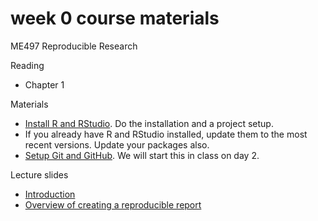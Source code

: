 # week 0 course materials  

ME497 Reproducible Research

Reading

- Chapter 1

Materials 

- [Install R and RStudio](https://github.com/DSR-RHIT/install-R-and-RStudio). Do the installation and a project setup. 
- If you already have R and RStudio installed, update them to the most recent versions. Update your packages also. 
- [Setup Git and GitHub](week_00/cm003_git-setup.md). We will start this in class on day 2. 

Lecture slides 

- [Introduction](week_00/slides001_introduction.pdf) 
- [Overview of creating a reproducible report](week_00/slides002_software.pdf) 

